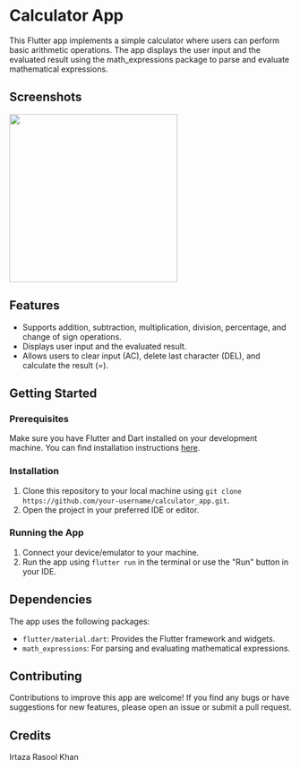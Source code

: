 # Calculator App

This Flutter app implements a simple calculator where users can perform basic arithmetic operations. The app displays the user input and the evaluated result using the math_expressions package to parse and evaluate mathematical expressions.

## Screenshots

<img src="https://github.com/IrtazaRasool/CalculatorApp/assets/141081749/73b79016-5c5b-4be1-af09-2dbf6ddb7ea8" width="300">

## Features

- Supports addition, subtraction, multiplication, division, percentage, and change of sign operations.
- Displays user input and the evaluated result.
- Allows users to clear input (AC), delete last character (DEL), and calculate the result (=).

## Getting Started

### Prerequisites

Make sure you have Flutter and Dart installed on your development machine. You can find installation instructions [here](https://flutter.dev/docs/get-started/install).

### Installation

1. Clone this repository to your local machine using `git clone https://github.com/your-username/calculator_app.git`.
2. Open the project in your preferred IDE or editor.

### Running the App

1. Connect your device/emulator to your machine.
2. Run the app using `flutter run` in the terminal or use the "Run" button in your IDE.

## Dependencies

The app uses the following packages:

- `flutter/material.dart`: Provides the Flutter framework and widgets.
- `math_expressions`: For parsing and evaluating mathematical expressions.

## Contributing

Contributions to improve this app are welcome! If you find any bugs or have suggestions for new features, please open an issue or submit a pull request.


## Credits

Irtaza Rasool Khan
